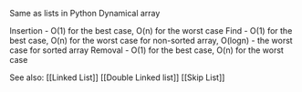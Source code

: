 Same as lists in Python
Dynamical array

Insertion - O(1) for the best case, O(n) for the worst case
Find - O(1) for the best case, O(n) for the worst case for non-sorted array, O(logn) - the worst case for sorted array
Removal - O(1) for the best case, O(n) for the worst case

See also:
[[Linked List]]
[[Double Linked list]]
[[Skip List]]

